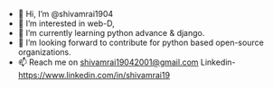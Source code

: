 - 👋 Hi, I’m @shivamrai1904
- 👀 I’m interested in web-D, 
- 🌱 I’m currently learning python advance & django.
- 💞️ I’m looking forward to contribute for python based open-source organizations.
- 📫 Reach me on shivamrai19042001@gmail.com 
Linkedin- https://www.linkedin.com/in/shivamrai19
<!---
shivamrai1904/shivamrai1904 is a ✨ special ✨ repository because its `README.md` (this file) appears on your GitHub profile.
You can click the Preview link to take a look at your changes.
--->
